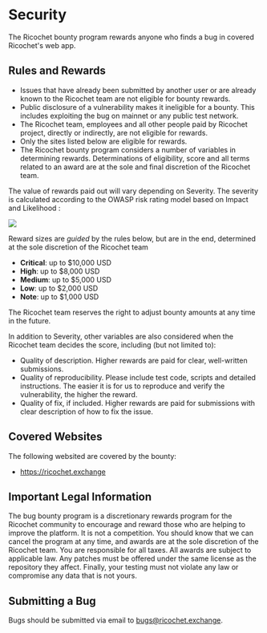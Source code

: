 # Security

The Ricochet bounty program rewards anyone who finds a bug in covered Ricochet's web app.

## Rules and Rewards

* Issues that have already been submitted by another user or are already known to the Ricochet team are not eligible for bounty rewards.
* Public disclosure of a vulnerability makes it ineligible for a bounty. This includes exploiting the bug on mainnet or any public test network.
* The Ricochet team, employees and all other people paid by Ricochet project, directly or indirectly, are not eligible for rewards.
* Only the sites listed below are eligible for rewards.
* The Ricochet bounty program considers a number of variables in determining rewards. Determinations of eligibility, score and all terms related to an award are at the sole and final discretion of the Ricochet team.

The value of rewards paid out will vary depending on Severity. The severity is calculated according to the OWASP risk rating model based on Impact and Likelihood :

![](https://i.ibb.co/zNn9tmJ/owasp.png)

Reward sizes are _guided_ by the rules below, but are in the end, determined at the sole discretion of the Ricochet team

* **Critical**: up to $10,000 USD
* **High**: up to $8,000 USD
* **Medium**: up to $5,000 USD
* **Low**: up to $2,000 USD
* **Note**: up to $1,000 USD

The Ricochet team reserves the right to adjust bounty amounts at any time in the future.

In addition to Severity, other variables are also considered when the Ricochet team decides the score, including (but not limited to):

* Quality of description. Higher rewards are paid for clear, well-written submissions.
* Quality of reproducibility. Please include test code, scripts and detailed instructions. The easier it is for us to reproduce and verify the vulnerability, the higher the reward.
* Quality of fix, if included. Higher rewards are paid for submissions with clear description of how to fix the issue.

## Covered Websites

The following websited are covered by the bounty:

* https://ricochet.exchange

## Important Legal Information

The bug bounty program is a discretionary rewards program for the Ricochet community to encourage and reward those who are helping to improve the platform. It is not a competition. You should know that we can cancel the program at any time, and awards are at the sole discretion of the Ricochet team. You are responsible for all taxes. All awards are subject to applicable law. Any patches must be offered under the same license as the repository they affect. Finally, your testing must not violate any law or compromise any data that is not yours.

## Submitting a Bug

Bugs should be submitted via email to bugs@ricochet.exchange.
